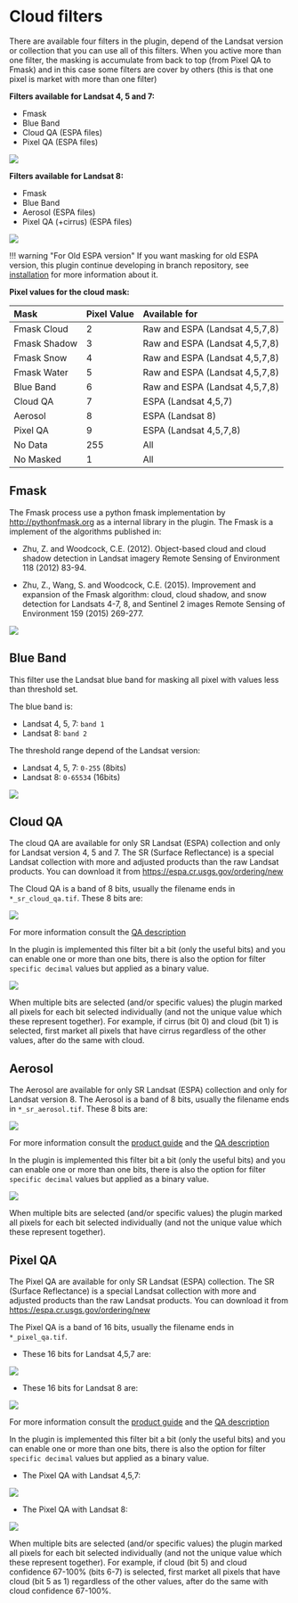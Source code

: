 # Cloud filters

There are available four filters in the plugin, depend of the Landsat version or collection that you can use all of this filters. When you active more than one filter, the masking is accumulate from back to top (from Pixel QA to Fmask) and in this case some filters are cover by others (this is that one pixel is market with more than one filter)

**Filters available for Landsat 4, 5 and 7:**

* Fmask
* Blue Band
* Cloud QA (ESPA files)
* Pixel QA (ESPA files)

![](img/filters_layers_L457.png)

**Filters available for Landsat 8:**

* Fmask
* Blue Band
* Aerosol (ESPA files)
* Pixel QA (+cirrus) (ESPA files)

![](img/filters_layers_L8.png)

!!! warning "For Old ESPA version"
    If you want masking for old ESPA version, this plugin continue developing in branch repository, see [installation](installation.md#espa-format-version) for more information about it.

**Pixel values for the cloud mask:**

| Mask         | Pixel Value | Available for                  |
|:-------------|:------------|:-------------------------------|
| Fmask Cloud  | 2           | Raw and ESPA (Landsat 4,5,7,8) |
| Fmask Shadow | 3           | Raw and ESPA (Landsat 4,5,7,8) |
| Fmask Snow   | 4           | Raw and ESPA (Landsat 4,5,7,8) |
| Fmask Water  | 5           | Raw and ESPA (Landsat 4,5,7,8) |
| Blue Band    | 6           | Raw and ESPA (Landsat 4,5,7,8) |
| Cloud QA     | 7           | ESPA (Landsat 4,5,7)           |
| Aerosol      | 8           | ESPA (Landsat 8)               |
| Pixel QA     | 9           | ESPA (Landsat 4,5,7,8)         |
| No Data      | 255         | All                            |
| No Masked    | 1           | All                            |

## Fmask

The Fmask process use a python fmask implementation by  http://pythonfmask.org as a internal library in the plugin. The Fmask is a implement of the algorithms published in:

* Zhu, Z. and Woodcock, C.E. (2012). Object-based cloud and cloud shadow detection in Landsat imagery Remote Sensing of Environment 118 (2012) 83-94.

* Zhu, Z., Wang, S. and Woodcock, C.E. (2015). Improvement and expansion of the Fmask algorithm: cloud, cloud shadow, and snow detection for Landsats 4-7, 8, and Sentinel 2 images Remote Sensing of Environment 159 (2015) 269-277.

![](img/filter_fmask.png)

## Blue Band

This filter use the Landsat blue band for masking all pixel with values less than threshold set.

The blue band is:

* Landsat 4, 5, 7: `band 1`
* Landsat 8: `band 2`

The threshold range depend of the Landsat version:

* Landsat 4, 5, 7: `0-255` (8bits)
* Landsat 8: `0-65534` (16bits)

![](img/filter_blue_band.png)

## Cloud QA

The cloud QA are available for only SR Landsat (ESPA) collection and only for Landsat version 4, 5 and 7. The SR (Surface Reflectance) is a special Landsat collection with more and adjusted products than the raw Landsat products. You can download it from https://espa.cr.usgs.gov/ordering/new

The Cloud QA is a band of 8 bits, usually the filename ends in `*_sr_cloud_qa.tif`. These 8 bits are:

![](img/filter_cloud_qa_bits.png)

For more information consult the [QA description](https://landsat.usgs.gov/landsat-surface-reflectance-quality-assessment)

In the plugin is implemented this filter bit a bit (only the useful bits) and you can enable one or more than one bits, there is also the option for filter `specific decimal` values but applied as a binary value.

![](img/filter_cloud_qa.png)

When multiple bits are selected (and/or specific values) the plugin marked all pixels for each bit selected individually (and not the unique value which these represent together). For example, if cirrus (bit 0) and cloud (bit 1) is selected, first market all pixels that have cirrus regardless of the other values, after do the same with cloud.

## Aerosol

The Aerosol are available for only SR Landsat (ESPA) collection and only for Landsat version 8. The Aerosol is a band of 8 bits, usually the filename ends in `*_sr_aerosol.tif`. These 8 bits are:

![](img/filter_aerosol_bits.png)

For more information consult the [product guide](https://landsat.usgs.gov/sites/default/files/documents/lasrc_product_guide.pdf) and the [QA description](https://landsat.usgs.gov/landsat-surface-reflectance-quality-assessment)

In the plugin is implemented this filter bit a bit (only the useful bits) and you can enable one or more than one bits, there is also the option for filter `specific decimal` values but applied as a binary value.

![](img/filter_aerosol.png)

When multiple bits are selected (and/or specific values) the plugin marked all pixels for each bit selected individually (and not the unique value which these represent together).

## Pixel QA

The Pixel QA are available for only SR Landsat (ESPA) collection. The SR (Surface Reflectance) is a special Landsat collection with more and adjusted products than the raw Landsat products. You can download it from https://espa.cr.usgs.gov/ordering/new

The Pixel QA is a band of 16 bits, usually the filename ends in `*_pixel_qa.tif`.

- These 16 bits for Landsat 4,5,7 are:

![](img/filter_pixel_qa_l457_bits.png)

- These 16 bits for Landsat 8 are:

![](img/filter_pixel_qa_l8_bits.png)

For more information consult the [product guide](https://landsat.usgs.gov/sites/default/files/documents/lasrc_product_guide.pdf) and the [QA description](https://landsat.usgs.gov/landsat-surface-reflectance-quality-assessment)

In the plugin is implemented this filter bit a bit (only the useful bits) and you can enable one or more than one bits, there is also the option for filter `specific decimal` values but applied as a binary value.

- The Pixel QA with Landsat 4,5,7:

![](img/filter_pixel_qa_l457.png)

- The Pixel QA with Landsat 8:

![](img/filter_pixel_qa_l8.png)

When multiple bits are selected (and/or specific values) the plugin marked all pixels for each bit selected individually (and not the unique value which these represent together). For example, if cloud (bit 5) and cloud confidence 67-100% (bits 6-7) is selected, first market all pixels that have cloud (bit 5 as 1) regardless of the other values, after do the same with cloud confidence 67-100%.